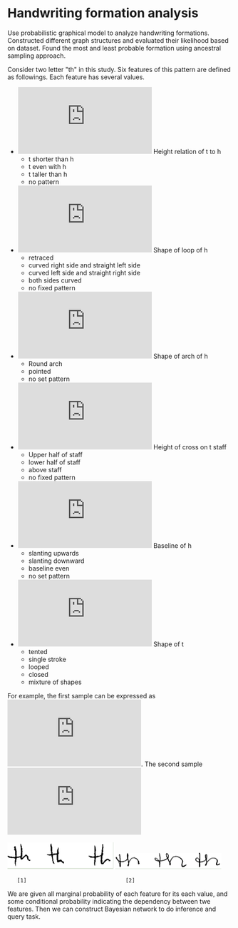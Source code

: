 # Handwriting formation analysis

Use probabilistic graphical model to analyze handwriting formations. Constructed different graph structures and evaluated their likelihood based on dataset. Found the most and least probable formation using ancestral sampling approach.

Consider two letter "th" in this study. Six features of this pattern are defined as followings. Each feature has several values.
- ![](https://latex.codecogs.com/gif.latex?x_%7B1%7D) Height relation of t to h
  - t shorter than h
  - t even with h 
  - t taller than h
  - no pattern
- ![img](https://latex.codecogs.com/gif.latex?x_%7B2%7D) Shape of loop of h
  - retraced
  - curved right side and straight left side
  - curved left side and straight right side
  - both sides curved
  - no fixed pattern
- ![img](https://latex.codecogs.com/gif.latex?x_%7B3%7D) Shape of arch of h
  - Round arch
  - pointed
  - no set pattern
- ![img](https://latex.codecogs.com/gif.latex?x_%7B4%7D) Height of cross on t staff
  - Upper half of staff
  - lower half of staff
  - above staff
  - no fixed pattern
- ![img](https://latex.codecogs.com/gif.latex?x_%7B5%7D) Baseline of h
  - slanting upwards
  - slanting downward
  - baseline even
  - no set pattern
- ![img](https://latex.codecogs.com/gif.latex?x_%7B6%7D) Shape of t
  - tented
  - single stroke 
  - looped
  - closed
  - mixture of shapes

For example, the first sample can be expressed as ![](https://latex.codecogs.com/gif.latex?x_%7B1%7D%5E%7B1%7D%2Cx_%7B2%7D%5E%7B0%7D%2Cx_%7B3%7D%5E%7B0%7D%2Cx_%7B4%7D%5E%7B3%7D%2Cx_%7B5%7D%5E%7B0%7D%2Cx_%7B6%7D%5E%7B1%7D). The second sample ![](https://latex.codecogs.com/gif.latex?x_%7B1%7D%5E%7B1%7D%2Cx_%7B2%7D%5E%7B1%7D%2Cx_%7B3%7D%5E%7B0%7D%2Cx_%7B4%7D%5E%7B1%7D%2Cx_%7B5%7D%5E%7B0%7D%2Cx_%7B6%7D%5E%7B2%7D) 

![](figures/th_1.png)           ![](figures/th_2.png)

       [1]                               [2]
        
We are given all marginal probability of each feature for its each value, and some conditional probability indicating the dependency between twe features. Then we can construct Bayesian network to do inference and query task.
